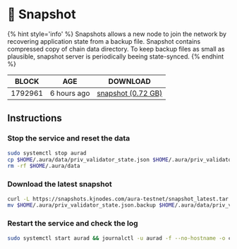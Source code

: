 # 💊 Snapshot

{% hint style='info' %}
Snapshots allows a new node to join the network by recovering application state from a backup file. 
Snapshot contains compressed copy of chain data directory. To keep backup files as small as plausible, 
snapshot server is periodically beeing state-synced.
{% endhint %}

| BLOCK             | AGE             | DOWNLOAD                                                                                            |
| ----------------- | --------------- | --------------------------------------------------------------------------------------------------- |
| 1792961 | 6 hours ago | [snapshot (0.72 GB)](https://snapshots.kjnodes.com/aura-testnet/snapshot\_latest.tar.lz4) |

## Instructions

### Stop the service and reset the data

```bash
sudo systemctl stop aurad
cp $HOME/.aura/data/priv_validator_state.json $HOME/.aura/priv_validator_state.json.backup
rm -rf $HOME/.aura/data
```

### Download the latest snapshot

```bash
curl -L https://snapshots.kjnodes.com/aura-testnet/snapshot_latest.tar.lz4 | lz4 -dc - | tar -xf - -C $HOME/.aura
mv $HOME/.aura/priv_validator_state.json.backup $HOME/.aura/data/priv_validator_state.json
```

### Restart the service and check the log

```bash
sudo systemctl start aurad && journalctl -u aurad -f --no-hostname -o cat
```
